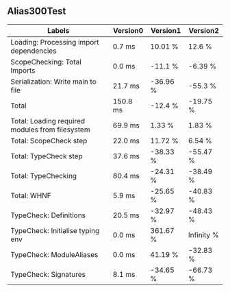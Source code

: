 
## Alias300Test

Labels|Version0|Version1|Version2
---|---|---|---
Loading: Processing import dependencies|0.7 ms|10.01 %|12.6 %
ScopeChecking: Total Imports|0.0 ms|-11.1 %|-6.39 %
Serialization: Write main to file|21.7 ms|-36.96 %|-55.3 %
Total|150.8 ms|-12.4 %|-19.75 %
Total: Loading required modules from filesystem|69.9 ms|1.33 %|1.83 %
Total: ScopeCheck step|22.0 ms|11.72 %|6.54 %
Total: TypeCheck step|37.6 ms|-38.33 %|-55.47 %
Total: TypeChecking|80.4 ms|-24.31 %|-38.49 %
Total: WHNF|5.9 ms|-25.65 %|-40.83 %
TypeCheck: Definitions|20.5 ms|-32.97 %|-48.43 %
TypeCheck: Initialise typing env|0.0 ms|361.67 %|Infinity %
TypeCheck: ModuleAliases|0.0 ms|41.19 %|-32.83 %
TypeCheck: Signatures|8.1 ms|-34.65 %|-66.73 %

